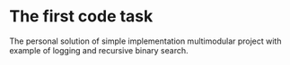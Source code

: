 # The first code task 
The personal solution of simple implementation multimodular project with example of logging and recursive binary search.
